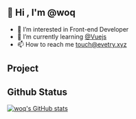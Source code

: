 ## 👋 Hi , I'm @woq
- 👀 I’m interested in Front-end Developer
- 🌱 I’m currently learning [@Vuejs](https://github.com/vuejs/vue)
- 📫 How to reach me touch@evetry.xyz

## Project


<!---
woq/woq is a ✨ special ✨ repository because its `README.md` (this file) appears on your GitHub profile.
You can click the Preview link to take a look at your changes.
--->

## Github Status

[![woq's GitHub stats](https://github-readme-stats.vercel.app/api?username=woq&theme=vue&show_icons=true)](https://github.com/woq/)
